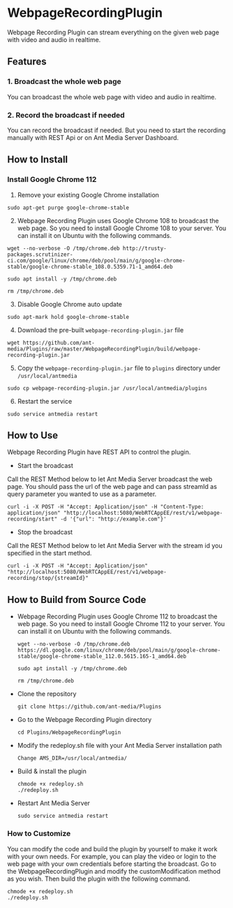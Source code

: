 # WebpageRecordingPlugin

Webpage Recording Plugin can stream everything on the given web page with video and audio in realtime.

## Features

### 1. Broadcast the whole web page

You can broadcast the whole web page with video and audio in realtime.

### 2. Record the broadcast if needed

You can record the broadcast if needed. But you need to start the recording manually with REST Api or on Ant Media Server Dashboard.

## How to Install 

### Install Google Chrome 112

1. Remove your existing Google Chrome installation
  ```
  sudo apt-get purge google-chrome-stable
  ```
2. Webpage Recording Plugin uses Google Chrome 108 to broadcast the web page. So you need to install Google Chrome 108 to your server. You can install it on Ubuntu with the following commands.
  ```
  wget --no-verbose -O /tmp/chrome.deb http://trusty-packages.scrutinizer-ci.com/google/linux/chrome/deb/pool/main/g/google-chrome-stable/google-chrome-stable_108.0.5359.71-1_amd64.deb
  ```
  ```
  sudo apt install -y /tmp/chrome.deb
  ```
  ```
  rm /tmp/chrome.deb
  ```
3. Disable Google Chrome auto update
  ```
  sudo apt-mark hold google-chrome-stable
  ```
4. Download the pre-built `webpage-recording-plugin.jar` file
  ```
  wget https://github.com/ant-media/Plugins/raw/master/WebpageRecordingPlugin/build/webpage-recording-plugin.jar
  ```
5. Copy the `webpage-recording-plugin.jar` file to `plugins` directory under `/usr/local/antmedia`
  ```
  sudo cp webpage-recording-plugin.jar /usr/local/antmedia/plugins
  ```
6. Restart the service
  ```
  sudo service antmedia restart
  ```

## How to Use

Webpage Recording Plugin have REST API to control the plugin. 

* Start the broadcast

Call the REST Method below to let Ant Media Server broadcast the web page. You should pass the url of the web page and can pass streamId as query parameter you wanted to use as a parameter.
   ```
   curl -i -X POST -H "Accept: Application/json" -H "Content-Type: application/json" "http://localhost:5080/WebRTCAppEE/rest/v1/webpage-recording/start" -d '{"url": "http://example.com"}'
   ```

* Stop the broadcast

Call the REST Method below to let Ant Media Server with the stream id you specified in the start method.
   ```
   curl -i -X POST -H "Accept: Application/json" "http://localhost:5080/WebRTCAppEE/rest/v1/webpage-recording/stop/{streamId}"
   ```


   
## How to Build from Source Code

- Webpage Recording Plugin uses Google Chrome 112 to broadcast the web page. So you need to install Google Chrome 112 to your server. You can install it on Ubuntu with the following commands.

  ```
  wget --no-verbose -O /tmp/chrome.deb https://dl.google.com/linux/chrome/deb/pool/main/g/google-chrome-stable/google-chrome-stable_112.0.5615.165-1_amd64.deb
  ```

  ```
  sudo apt install -y /tmp/chrome.deb
  ```

  ```
  rm /tmp/chrome.deb
  ```

- Clone the repository

  ```
  git clone https://github.com/ant-media/Plugins
  ```

- Go to the Webpage Recording Plugin directory

  ```
  cd Plugins/WebpageRecordingPlugin
  ```

- Modify the redeploy.sh file with your Ant Media Server installation path

  ```
  Change AMS_DIR=/usr/local/antmedia/
  ```

- Build & install the plugin

  ```
  chmode +x redeploy.sh
  ./redeploy.sh
  ```

- Restart Ant Media Server

  ```
  sudo service antmedia restart
  ```

### How to Customize
You can modify the code and build the plugin by yourself to make it work with your own needs. For example, you can play the video or login to the web page with your own credentials before starting the broadcast.
Go to the WebpageRecordingPlugin and modify the customModification method as you wish. Then build the plugin with the following command.

  ```
  chmode +x redeploy.sh
  ./redeploy.sh
  ```